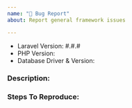 ```yaml
---
name: "🐛 Bug Report"
about: Report general framework issues

---
```


- Laravel Version: #.#.#
- PHP Version:
- Database Driver & Version:

### Description:


### Steps To Reproduce:
